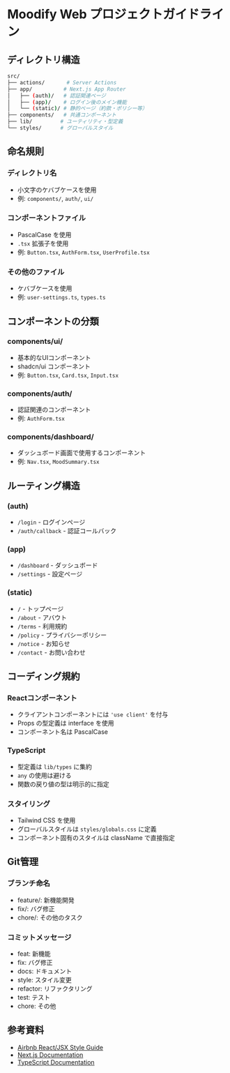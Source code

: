 # Moodify Web プロジェクトガイドライン

## ディレクトリ構造

```bash
src/
├── actions/       # Server Actions
├── app/          # Next.js App Router
│   ├── (auth)/   # 認証関連ページ
│   ├── (app)/    # ログイン後のメイン機能
│   └── (static)/ # 静的ページ（約款・ポリシー等）
├── components/   # 共通コンポーネント
├── lib/         # ユーティリティ・型定義
└── styles/      # グローバルスタイル
```

## 命名規則

### ディレクトリ名

- 小文字のケバブケースを使用
- 例: `components/`, `auth/`, `ui/`

### コンポーネントファイル

- PascalCase を使用
- `.tsx` 拡張子を使用
- 例: `Button.tsx`, `AuthForm.tsx`, `UserProfile.tsx`

### その他のファイル

- ケバブケースを使用
- 例: `user-settings.ts`, `types.ts`

## コンポーネントの分類

### components/ui/

- 基本的なUIコンポーネント
- shadcn/ui コンポーネント
- 例: `Button.tsx`, `Card.tsx`, `Input.tsx`

### components/auth/

- 認証関連のコンポーネント
- 例: `AuthForm.tsx`

### components/dashboard/

- ダッシュボード画面で使用するコンポーネント
- 例: `Nav.tsx`, `MoodSummary.tsx`

## ルーティング構造

### (auth)

- `/login` - ログインページ
- `/auth/callback` - 認証コールバック

### (app)

- `/dashboard` - ダッシュボード
- `/settings` - 設定ページ

### (static)

- `/` - トップページ
- `/about` - アバウト
- `/terms` - 利用規約
- `/policy` - プライバシーポリシー
- `/notice` - お知らせ
- `/contact` - お問い合わせ

## コーディング規約

### Reactコンポーネント

- クライアントコンポーネントには `'use client'` を付与
- Props の型定義は interface を使用
- コンポーネント名は PascalCase

### TypeScript

- 型定義は `lib/types` に集約
- `any` の使用は避ける
- 関数の戻り値の型は明示的に指定

### スタイリング

- Tailwind CSS を使用
- グローバルスタイルは `styles/globals.css` に定義
- コンポーネント固有のスタイルは className で直接指定

## Git管理

### ブランチ命名

- feature/: 新機能開発
- fix/: バグ修正
- chore/: その他のタスク

### コミットメッセージ

- feat: 新機能
- fix: バグ修正
- docs: ドキュメント
- style: スタイル変更
- refactor: リファクタリング
- test: テスト
- chore: その他

## 参考資料

- [Airbnb React/JSX Style Guide](https://github.com/airbnb/javascript/tree/master/react)
- [Next.js Documentation](https://nextjs.org/docs)
- [TypeScript Documentation](https://www.typescriptlang.org/docs/)
